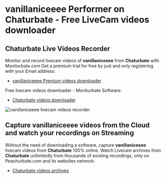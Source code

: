 # vanillaniceeee Performer on Chaturbate - Free LiveCam videos downloader

## Chaturbate Live Videos Recorder

Monitor and record livecam videos of **vanillaniceeee** from **Chaturbate** with Moniturbate.com
Get a premium trial for free by just and only registering with your Email address:
* [vanillaniceeee Premium videos downloader](https://moniturbate.com/request-demo-licence-key.html)

Free livecam videos downloader - Moniturbate Software:
* [Chaturbate videos downloader](https://moniturbate.com/moniturbate-download-software.html)

![vanillaniceeee livecam videos recorder](https://peachurnet.com/templates/moniturbate-software.png)


## Capture vanillaniceeee videos from the Cloud and watch your recordings on Streaming

Without the need of downloading a software, capture **vanillaniceeee** livecam videos from **Chaturbate** 100% online.
Watch Livecam archives from **Chaturbate** unlimitedly from thousands of existing recordings, only on Peachurbate.com and its websites network:
* [Chaturbate videos archives](https://peachurnet.com/)